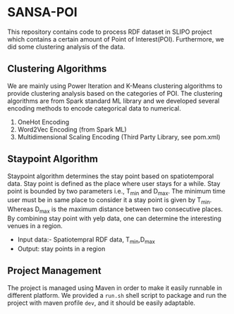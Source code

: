 # SANSA-POI

This repository contains code to process RDF dataset in SLIPO project which contains a certain amount of 
Point of Interest(POI). Furthermore, we did some clustering analysis of the data.

## Clustering Algorithms
We are mainly using Power Iteration and K-Means clustering algorithms to provide clustering analysis 
based on the categories of POI. The clustering algorithms are from Spark standard ML library and 
we developed several encoding methods to encode categorical data to numerical.

1. OneHot Encoding
2. Word2Vec Encoding (from Spark ML)
3. Multidimensional Scaling Encoding (Third Party Library, see pom.xml)

## Staypoint Algorithm
Staypoint algorithm determines the stay point based on spatiotemporal data. Stay point is defined as the
place where user stays for a while. Stay point is bounded by two parameters i.e., T<sub>min</sub> and D<sub>max</sub>. The minimum time user must be in same place to consider it a stay point is given by T<sub>min</sub>. Whereas D<sub>max</sub> is the maximum distance between two consecutive places. By combining stay point with yelp data, one can determine the interesting venues in a region. 

   * Input data:- Spatiotempral RDF data, T<sub>min</sub>,D<sub>max</sub>
   * Output: stay points in a region

  
## Project Management
The project is managed using Maven in order to make it easily runnable in different platform. 
We provided a `run.sh` shell script to package and run the project with maven profile `dev`, and it should be easily 
adaptable.
